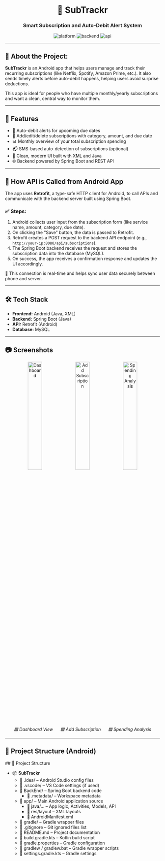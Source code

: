 <h1 align="center">📱 SubTrackr</h1>
<h3 align="center">Smart Subscription and Auto-Debit Alert System</h3>

<p align="center">
  <img src="https://img.shields.io/badge/platform-Android-green" alt="platform" />
  <img src="https://img.shields.io/badge/backend-SpringBoot-blue" alt="backend" />
  <img src="https://img.shields.io/badge/api-Retrofit-orange" alt="api" />
</p>

---

<h2>📝 About the Project:</h2>

<p><strong>SubTrackr</strong> is an Android app that helps users manage and track their recurring subscriptions (like Netflix, Spotify, Amazon Prime, etc.). It also sends timely alerts before auto-debit happens, helping users avoid surprise deductions.</p>

<p>This app is ideal for people who have multiple monthly/yearly subscriptions and want a clean, central way to monitor them.</p>

---

<h2>🚀 Features</h2>

<ul>
  <li>🔔 Auto-debit alerts for upcoming due dates</li>
  <li>📅 Add/edit/delete subscriptions with category, amount, and due date</li>
  <li>📊 Monthly overview of your total subscription spending</li>
  <li>📬 SMS-based auto-detection of subscriptions (optional)</li>
  <li>📲 Clean, modern UI built with XML and Java</li>
  <li>🌐 Backend powered by Spring Boot and REST API</li>
</ul>

---

<h2>📡 How API is Called from Android App</h2>

<p>The app uses <strong>Retrofit</strong>, a type-safe HTTP client for Android, to call APIs and communicate with the backend server built using Spring Boot.</p>

<h3>✅ Steps:</h3>

<ol>
  <li>Android collects user input from the subscription form (like service name, amount, category, due date).</li>
  <li>On clicking the "Save" button, the data is passed to Retrofit.</li>
  <li>Retrofit creates a POST request to the backend API endpoint (e.g., <code>http://your-ip:8080/api/subscriptions</code>).</li>
  <li>The Spring Boot backend receives the request and stores the subscription data into the database (MySQL).</li>
  <li>On success, the app receives a confirmation response and updates the UI accordingly.</li>
</ol>

<p>📱 This connection is real-time and helps sync user data securely between phone and server.</p>

---

<h2>🛠️ Tech Stack</h2>

<ul>
  <li><strong>Frontend:</strong> Android (Java, XML)</li>
  <li><strong>Backend:</strong> Spring Boot (Java)</li>
  <li><strong>API:</strong> Retrofit (Android)</li>
  <li><strong>Database:</strong> MySQL</li>
</ul>

---

<h2>📷 Screenshots</h2>

<p align="center">
  <img src="https://github.com/user-attachments/assets/bc63b1a5-50b8-4e84-bfa5-d644e41da014" alt="Dashboard" width="30%" />
  <img src="https://github.com/user-attachments/assets/3280a7a1-8979-4017-8022-5283d6791a46" alt="Add Subscription" width="30%" />
 <img width="30%"  alt="Spending Analysis" src="https://github.com/user-attachments/assets/4354d58e-ecb0-49b7-8324-c313534dbb8f" />

</p>

<p align="center">
  <em>🟩 Dashboard View</em> &nbsp;&nbsp;&nbsp;&nbsp;
  <em>🟪 Add Subscription</em> &nbsp;&nbsp;&nbsp;&nbsp;
  <em>🟦 Spending Analysis</em>
</p>


---

<h2>📁 Project Structure (Android)</h2>
## 📁 Project Structure

<ul>
  <li>📦 <strong>SubTrackr</strong>
    <ul>
      <li>📁 .idea/ – Android Studio config files</li>
      <li>📁 .vscode/ – VS Code settings (if used)</li>
      <li>📁 BackEnd/ – Spring Boot backend code
        <ul>
          <li>📁 .metadata/ – Workspace metadata</li>
        </ul>
      </li>
      <li>📁 app/ – Main Android application source
        <ul>
          <li>📁 java/... – App logic, Activities, Models, API</li>
          <li>📁 res/layout – XML layouts</li>
          <li>📄 AndroidManifest.xml</li>
        </ul>
      </li>
      <li>📁 gradle/ – Gradle wrapper files</li>
      <li>📄 .gitignore – Git ignored files list</li>
      <li>📄 README.md – Project documentation</li>
      <li>📄 build.gradle.kts – Kotlin build script</li>
      <li>📄 gradle.properties – Gradle configuration</li>
      <li>📄 gradlew / gradlew.bat – Gradle wrapper scripts</li>
      <li>📄 settings.gradle.kts – Gradle settings</li>
    </ul>
  </li>
</ul>


